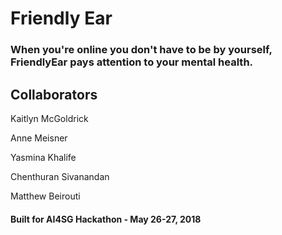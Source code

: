 # Friendly Ear

### When you're online you don't have to be by yourself, FriendlyEar pays attention to your mental health.

## Collaborators 

Kaitlyn McGoldrick

Anne Meisner

Yasmina Khalife

Chenthuran Sivanandan

Matthew Beirouti



#### Built for AI4SG Hackathon - May 26-27, 2018
